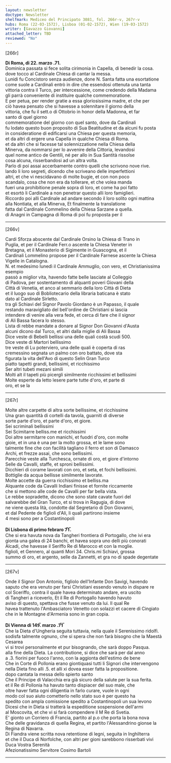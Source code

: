 ```yaml
---
layout: newsletter
doctype: Newsletter
shelfmark: Mediceo del Principato 3081, fol. 266r-v, 267r-v
hubs: Roma (22-03-1572), Lisboa (01-02-1572), Wien (19-03-1572)
writer: [Gavazzo Giovanni]
attached_letter: TBD
reviewed: "No"
---
```


[266r]  
  
  
<strong>Di Roma, di 22. marzo .71.</strong>  
Dominica passata si fece solita cirimonia in Capella, di benedir la cosa.  
dove tocco al Cardinale Chiesa di cantar la messa.  
Lunidi fu Concistoro senza audienze, done N. Santa fatta una esortatione  
come suole a Cardinali entrò in dire che essendosi ottenuta una tanta  
vittoria contra il Turco, per intercessione, come credendo della Madama  
gli parrà conveniente di instituire qualche commemoratione.  
E per petua, per render gratie a essa gloriosissima madre, et che per  
ciò havea pensato che si havesse a solennitare il giorno della  
vittoria, che fu il sett.o di Ottobrio in honor della Madonna, et far  
santo di quel giorno  
commemoratione del giorno con quel santo, dove da Cardinali  
fu lodato questo buon proposito di Sua Beatitudine et da alcuni fu posta  
in consideratione di edificarsi una Chiesa per questa memoria,  
et da altri di ergere una Capella in qualche Chiesa di Roma.  
et da altri che si facesse tal solennizzatione nella Chiesa della  
Minerva, da nommarsi per lo avvenire della Cittoria, levandosi  
quel nome antico de Gentili, né per allo in Sua Santità rissolse  
cosa alcuna, risserbandosi ad un altra volta.  
Parlo di poi assai accerbamente contro quelli che scrivono nove rive.  
lando li loro segreti, dicendo che scriveano delle imperfettioni  
altri, et che vi nescidavano di molte bugie, et con non poco  
scandalo, cosa che non era da tollerare, et che volea manda  
fueri una prohibitione penale sopra di loro, et come ha poi fatto  
et esortò li Cardinale a non penetrar questo alli loro famiglieri.  
Riccordo poi alli Cardinale ad andare secondo il loro solito ogni mattina  
alla Nontiata, et alla Minerva, Et finalmente la translatione  
fatta dal Cardinale Commelino della Chiesa Sarzane a quella.  
di Anagni in Campagna di Roma di poi fu proposta per il  
  
---  

[266v]  
  
  
Cardi Sforza abscente dal Cardinale Orsino la Chiesa di Trano in  
Puglia, et per il Cardinale Ferr.o ascente la Chiesa Veneter in  
Bretagna, et il Monasterio di Sigimente in Guascogna, et il  
Cardinali Lommelino propose per il Cardinale Farnese ascente la Chiesa  
Vigelle in Catalogna.  
N. et medesimo lunedì il Cardinale Ammuglio, con vero, et Christianissima esempio  
passò a miglior vita, havendo fatte belle lasciate al Colleggio  
di Padova, per sostentamento di alquanti poveri Giovani della  
Città di Venetia, et anco al semmario della loro Città di Dieta  
et il luogo suo di Bobliotecario della libraria baticana è stato  
dato al Cardinale Sirletto.  
tra gli Schiavi del Signor Pavolo Giordano è un Papasso, il quale  
restando maravigliato del bell'ordine de Christiani si lascia  
intendere di venire alla vera fede, et cerca di fare che il signor  
di Ali Bassa facera lo stesso.  
Lista di rebbe mandate a donare al Signor Don Giovanni d'Austa  
alcuni dicono dal Turco, et altri dalla miglie di Ali Bassa  
Dice veste di Bebelli bellissi una delle quali costà scudi 500.  
Dice veste di Martori bellissimo  
tre veste di Lu poterviero, una delle quali è coperta di ras  
cremessino segnata un palmo con oro battato, dove sta  
figurata la vita dell'Avo di questo Selin Gran Turco  
piatto tapetti grandi, bellissimi, et ricchissimo  
Ser altri tubeti mezani simili  
Molti alt il tapeti più picergli similmente ricchissimi et bellissimi  
Molte esperte da letto lesere parte tutte d'oro, et parte di  
oro, et se la  
  
---  

[267r]  
  
  
Molte altre carpette di altra sorte bellissime, et ricchissime  
Una gran quantità di cortelli da tavola, guarniti di diverse  
sorte parte d'oro, et parte d'oro, et giore.  
Sei scriminali bellissimi  
Sei Scimitarre belliss.me et ricchissimi  
Doi altre sermitarre con manichi, et fuodri d'oro, con molte  
gioie, et in una è una per la molto grossa, et le lame sono  
talmente fine che con facilità tagliano il ferro et son di Damasco  
Archi, et frezze assai, che sono bellissimi.  
Parecchie veste alla Turchesca, ornate di oro, et giore d'intorno  
Selle da Cavalli, staffe, et sproni bellissimi.  
Dicchieri di corame lavorati con oro, et seta, et fochi bellissimi.  
Bottiglie da acqua bellisse similmente lavorate.  
Molte accette da guerra ricchissimo et belliss.ma  
Alquante code da Cavalli Indiani finisse et fornite riccamente  
che si mettono alle code de Cavalli per far bella vista.  
Le rebbe sopradette, dicono che sono state cavate fuori del  
salvarebbe del Gran Turco, et si trova in Ragugia, di dove  
ne viene questa lità, condotte dal Segretario di Don Giovanni,  
et dal Pedente de figlioli d'Ali, li quali partirono insieme  
4 mesi sono per a Costantinopoli  
<br/><strong>Di Lisbona di primo febraro 7̅1̅.</strong>  
Che si era havuta nova da Tangheri frontiera di Portogallo, che ivi era  
gionta una galea di 24 banchi, et havea sopra uno delli più conorati  
Alcadi, che havesse il Seriffo Re di Marocco et con la moglie.  
figlioli, et Gennero, al quanti Mori 34. Chris.mi Schiavi, grossa  
summo di oro, et argento, selle da Zannetti, et gra no di spade degentate  
  
---  

[267v]  
  
  
Onde il Signor Don Antonio, figliolo dell'Infante Don Savigi, havendo  
saputo che era venuto per farsi Christiani essendo venuto in dispare re  
col Sceriffo, contra il quale havea determinato andare, era uscito  
di Tangheri a riceverlo, Et il Re di Portogallo havendo havuto  
aviso di questo, spettava che fusse venuto da lui. Il qual Re  
havea trattenuto l'Ambasciatoro Venetto con solazzi et cacere di Cingiato  
che in le Montagne d'Armenia sono in gran copia.  
<br/><strong>Di Vienna di 149̅. marzo .7̅1̅</strong>  
Che la Dieta d'Ungheria seguita tuttavia, nella quale il Serenissimo ridolfi.  
sodisfa talmente ognuno, che si spera che non farà bisogno che la Maestà Cesarea  
vi si trovi personalmente et pur bisognando, che sarà doppo Pasqua.  
alla fine della Dieta. La contributione, si dice che sarà per dal anno  
a .3. fiorini per fuoco l'anno, con la aggionta dell'estimo de bene  
Che in Corte di Pollonia erano giontiquasi tutti li Signori che intervengono  
nella Dieta fino alli .5. et alli xi dovea esser fatta la propositione.  
dopo cantata la messa dello spierto santo  
Che il Principe di Valacchia era già sicuro della salute per la sua ferita.  
et il Re di Pollonia ha havuto tanto dispiacer del suo male, che  
oltre haver fatta ogni diligentia in farlo curare, vuole in ogni  
modo col suo aiuto cometterlo nello stato suo è per questo ha  
spedito con ampla comissione spedito a Costantinopoli un sua levono  
Dicesi che in Dieta si tratterà la espeditione sospensione dell'armi  
al Moscovita, et che vi si farà compendere il M Re di Svetia.  
E' gionto un Corriero di Francia, partito al p.o che porta la bona nova  
Che delle gravidanza di quella Regina, et partito l'Alessandrino gionse la Regina di Navarra.  
Di Fiandra viene scritta nova retentione di legni, seguita in Inghilterra  
et che il Duca di Norfolche, con altri per gioni sarebbono risserbati vivi  
Duca Vostra Serenità  
Afezionatissimo Servitore Cosimo Bartoli  
  
---  

